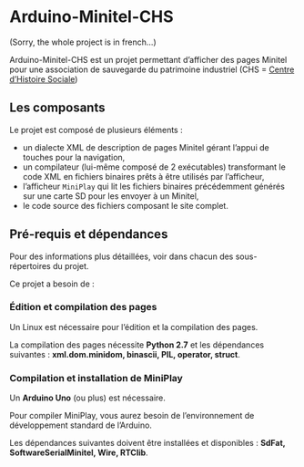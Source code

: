 Arduino-Minitel-CHS
===================

(Sorry, the whole project is in french…)

Arduino-Minitel-CHS est un projet permettant d’afficher des pages Minitel pour
une association de sauvegarde du patrimoine industriel (CHS =
[Centre d’Histoire Sociale](http://www.expotec103.com))

Les composants
--------------

Le projet est composé de plusieurs éléments :

- un dialecte XML de description de pages Minitel gérant l’appui de touches
  pour la navigation,
- un compilateur (lui-même composé de 2 exécutables) transformant le code XML
  en fichiers binaires prêts à être utilisés par l’afficheur,
- l’afficheur `MiniPlay` qui lit les fichiers binaires précédemment générés
  sur une carte SD pour les envoyer à un Minitel,
- le code source des fichiers composant le site complet.

Pré-requis et dépendances
-------------------------

Pour des informations plus détaillées, voir dans chacun des sous-répertoires
du projet.

Ce projet a besoin de :

### Édition et compilation des pages

Un Linux est nécessaire pour l’édition et la compilation des pages.

La compilation des pages nécessite **Python 2.7** et les dépendances
suivantes : **xml.dom.minidom, binascii, PIL, operator, struct**.

### Compilation et installation de MiniPlay

Un **Arduino Uno** (ou plus) est nécessaire.

Pour compiler MiniPlay, vous aurez besoin de l’environnement de développement
standard de l’Arduino.

Les dépendances suivantes doivent être installées et disponibles :
**SdFat, SoftwareSerialMinitel, Wire, RTClib**.
